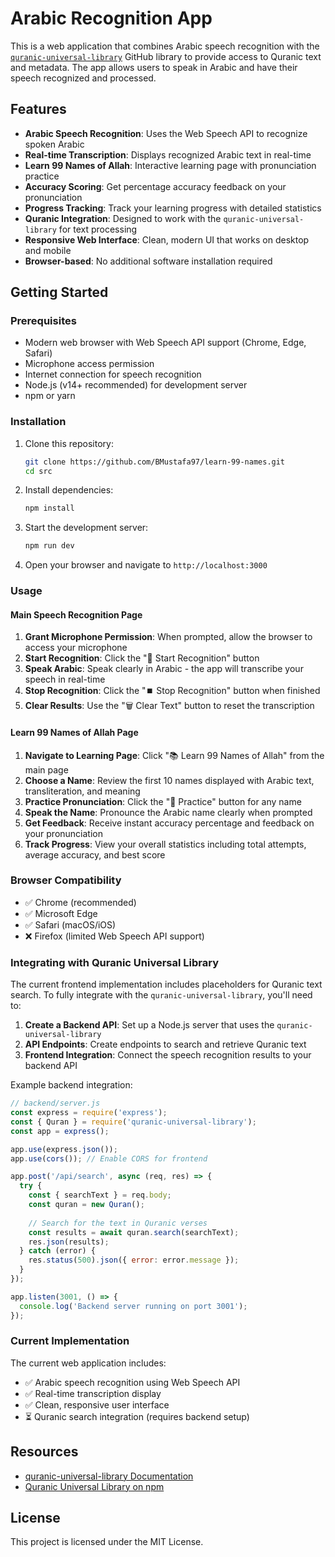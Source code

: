 # Arabic Recognition App

This is a web application that combines Arabic speech recognition with the [`quranic-universal-library`](https://github.com/TarteelAI/quranic-universal-library) GitHub library to provide access to Quranic text and metadata. The app allows users to speak in Arabic and have their speech recognized and processed.

## Features

- **Arabic Speech Recognition**: Uses the Web Speech API to recognize spoken Arabic
- **Real-time Transcription**: Displays recognized Arabic text in real-time
- **Learn 99 Names of Allah**: Interactive learning page with pronunciation practice
- **Accuracy Scoring**: Get percentage accuracy feedback on your pronunciation
- **Progress Tracking**: Track your learning progress with detailed statistics
- **Quranic Integration**: Designed to work with the `quranic-universal-library` for text processing
- **Responsive Web Interface**: Clean, modern UI that works on desktop and mobile
- **Browser-based**: No additional software installation required

## Getting Started

### Prerequisites

- Modern web browser with Web Speech API support (Chrome, Edge, Safari)
- Microphone access permission
- Internet connection for speech recognition
- Node.js (v14+ recommended) for development server
- npm or yarn

### Installation

1. Clone this repository:

    ```bash
    git clone https://github.com/BMustafa97/learn-99-names.git
    cd src
    ```

2. Install dependencies:

    ```bash
    npm install
    ```

3. Start the development server:

    ```bash
    npm run dev
    ```

4. Open your browser and navigate to `http://localhost:3000`

### Usage

#### Main Speech Recognition Page
1. **Grant Microphone Permission**: When prompted, allow the browser to access your microphone
2. **Start Recognition**: Click the "🎤 Start Recognition" button
3. **Speak Arabic**: Speak clearly in Arabic - the app will transcribe your speech in real-time
4. **Stop Recognition**: Click the "⏹️ Stop Recognition" button when finished
5. **Clear Results**: Use the "🗑️ Clear Text" button to reset the transcription

#### Learn 99 Names of Allah Page
1. **Navigate to Learning Page**: Click "📚 Learn 99 Names of Allah" from the main page
2. **Choose a Name**: Review the first 10 names displayed with Arabic text, transliteration, and meaning
3. **Practice Pronunciation**: Click the "🎤 Practice" button for any name
4. **Speak the Name**: Pronounce the Arabic name clearly when prompted
5. **Get Feedback**: Receive instant accuracy percentage and feedback on your pronunciation
6. **Track Progress**: View your overall statistics including total attempts, average accuracy, and best score

### Browser Compatibility

- ✅ Chrome (recommended)
- ✅ Microsoft Edge
- ✅ Safari (macOS/iOS)
- ❌ Firefox (limited Web Speech API support)

### Integrating with Quranic Universal Library

The current frontend implementation includes placeholders for Quranic text search. To fully integrate with the `quranic-universal-library`, you'll need to:

1. **Create a Backend API**: Set up a Node.js server that uses the `quranic-universal-library`
2. **API Endpoints**: Create endpoints to search and retrieve Quranic text
3. **Frontend Integration**: Connect the speech recognition results to your backend API

Example backend integration:

```js
// backend/server.js
const express = require('express');
const { Quran } = require('quranic-universal-library');
const app = express();

app.use(express.json());
app.use(cors()); // Enable CORS for frontend

app.post('/api/search', async (req, res) => {
  try {
    const { searchText } = req.body;
    const quran = new Quran();
    
    // Search for the text in Quranic verses
    const results = await quran.search(searchText);
    res.json(results);
  } catch (error) {
    res.status(500).json({ error: error.message });
  }
});

app.listen(3001, () => {
  console.log('Backend server running on port 3001');
});
```

### Current Implementation

The current web application includes:
- ✅ Arabic speech recognition using Web Speech API
- ✅ Real-time transcription display
- ✅ Clean, responsive user interface
- ⏳ Quranic search integration (requires backend setup)

## Resources

- [quranic-universal-library Documentation](https://github.com/TarteelAI/quranic-universal-library)
- [Quranic Universal Library on npm](https://www.npmjs.com/package/quranic-universal-library)

## License

This project is licensed under the MIT License.